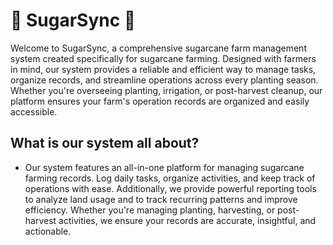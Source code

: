 # 🌱 SugarSync 🌱
Welcome to SugarSync, a comprehensive sugarcane farm management system created specifically for sugarcane farming. Designed with farmers in mind, our system provides a reliable and efficient way to manage tasks, organize records, and streamline operations across every planting season. Whether you're overseeing planting, irrigation, or post-harvest cleanup, our platform ensures your farm's operation records are organized and easily accessible.

## What is our system all about?
- Our system features an all-in-one platform for managing sugarcane farming records. Log daily tasks, organize activities, and keep track of operations with ease. Additionally, we provide powerful reporting tools to analyze land usage and to track recurring patterns and improve efficiency. Whether you're managing planting, harvesting, or post-harvest activities, we ensure your records are accurate, insightful, and actionable.
